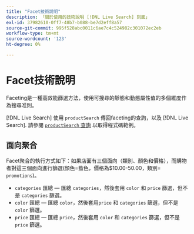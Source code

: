 ```yaml
---
title: "Facet技術說明"
description: 「關於使用的技術說明 [!DNL Live Search] 刻面」
exl-id: 37982610-0ff7-48b7-b088-be7d2eff8a57
source-git-commit: 995f528abc0011c6ae7c4c524982c301072ec2eb
workflow-type: tm+mt
source-wordcount: '123'
ht-degree: 0%

---
```


# Facet技術說明

Faceting是一種高效能篩選方法，使用可搜尋的靜態和動態屬性值的多個維度作為搜尋准則。

[!DNL Live Search] 使用 `productSearch` 傳回faceting的查詢，以及 [!DNL Live Search]. 請參閱 [`productSearch` 查詢](https://developer.adobe.com/commerce/webapi/graphql/schema/live-search/queries/product-search/) 以取得程式碼範例。

## 面向聚合

Facet聚合的執行方式如下：如果店面有三個面向（類別、顏色和價格），而購物者對這三個面向進行篩選(顏色=藍色，價格為$10.00-50.00，類別= `promotions`)。

* `categories` 匯總 — 匯總 `categories`，然後套用 `color` 和 `price` 篩選，但不是 `categories` 篩選。
* `color` 匯總 — 匯總 `color`，然後套用`price` 和 `categories` 篩選，但不是 `color` 篩選。
* `price` 匯總 — 匯總 `price`，然後套用 `color` 和 `categories` 篩選，但不是 `price` 篩選。
